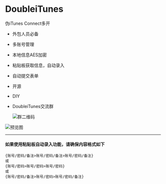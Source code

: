 # DoubleiTunes
伪iTunes Connect多开

- 外包人员必备
- 多账号管理
- 本地信息AES加密
- 粘贴板获取信息，自动录入
- 自动提交表单
- 开源
- DIY
- DoubleiTunes交流群

    ![群二维码](https://github.com/CoderDwang/DoubleiTunes/blob/master/群二维码.png)

![预览图](https://github.com/CoderDwang/DoubleiTunes/blob/master/预览.gif)


---
#### 如果使用粘贴板自动录入功能，请确保内容格式如下
    {账号/密码/备注>账号/密码/备注>账号/密码/备注}
    或
    {账号/密码>账号/密码>账号/密码}
    或
    {账号/密码/备注>账号/密码>账号/密码/备注}


